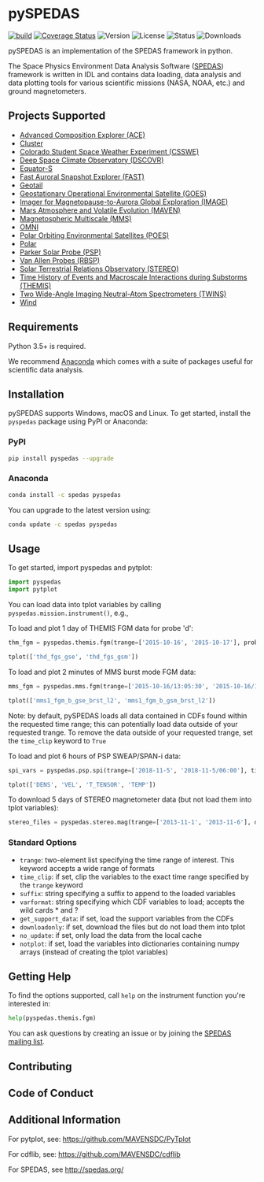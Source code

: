 
# pySPEDAS
[![build](https://github.com/spedas/pyspedas/workflows/build/badge.svg)](https://github.com/spedas/pyspedas/actions)
[![Coverage Status](https://coveralls.io/repos/github/spedas/pyspedas/badge.svg)](https://coveralls.io/github/spedas/pyspedas)
![Version](https://img.shields.io/pypi/v/pyspedas.svg)
![License](https://img.shields.io/pypi/l/pyspedas.svg)
![Status](https://img.shields.io/pypi/status/pyspedas.svg)
![Downloads](https://img.shields.io/pypi/dm/pyspedas.svg)

pySPEDAS is an implementation of the SPEDAS framework in python. 

The Space Physics Environment Data Analysis Software ([SPEDAS](http://spedas.org/wiki)) framework is written in IDL and contains data loading, data analysis and data plotting tools for various scientific missions (NASA, NOAA, etc.) and ground magnetometers.   

## Projects Supported
- [Advanced Composition Explorer (ACE)](https://github.com/spedas/pyspedas/blob/master/pyspedas/ace/README.md)
- [Cluster](https://github.com/spedas/pyspedas/blob/master/pyspedas/cluster/README.md)
- [Colorado Student Space Weather Experiment (CSSWE)](https://github.com/spedas/pyspedas/blob/master/pyspedas/csswe/README.md)
- [Deep Space Climate Observatory (DSCOVR)](https://github.com/spedas/pyspedas/blob/master/pyspedas/dscovr/README.md)
- [Equator-S](https://github.com/spedas/pyspedas/blob/master/pyspedas/equator_s/README.md)
- [Fast Auroral Snapshot Explorer (FAST)](https://github.com/spedas/pyspedas/blob/master/pyspedas/fast/README.md)
- [Geotail](https://github.com/spedas/pyspedas/blob/master/pyspedas/geotail/README.md)
- [Geostationary Operational Environmental Satellite (GOES)](https://github.com/spedas/pyspedas/blob/master/pyspedas/goes/README.md)
- [Imager for Magnetopause-to-Aurora Global Exploration (IMAGE)](https://github.com/spedas/pyspedas/blob/master/pyspedas/image/README.md)
- [Mars Atmosphere and Volatile Evolution (MAVEN)](https://github.com/spedas/pyspedas/blob/master/pyspedas/maven/README.md)
- [Magnetospheric Multiscale (MMS)](https://github.com/spedas/pyspedas/blob/master/pyspedas/mms/README.md)
- [OMNI](https://github.com/spedas/pyspedas/blob/master/pyspedas/omni/README.md)
- [Polar Orbiting Environmental Satellites (POES)](https://github.com/spedas/pyspedas/blob/master/pyspedas/poes/README.md)
- [Polar](https://github.com/spedas/pyspedas/blob/master/pyspedas/polar/README.md)
- [Parker Solar Probe (PSP)](https://github.com/spedas/pyspedas/blob/master/pyspedas/psp/README.md)
- [Van Allen Probes (RBSP)](https://github.com/spedas/pyspedas/blob/master/pyspedas/rbsp/README.md)
- [Solar Terrestrial Relations Observatory (STEREO)](https://github.com/spedas/pyspedas/blob/master/pyspedas/stereo/README.md)
- [Time History of Events and Macroscale Interactions during Substorms (THEMIS)](https://github.com/spedas/pyspedas/blob/master/pyspedas/themis/README.md)
- [Two Wide-Angle Imaging Neutral-Atom Spectrometers (TWINS)](https://github.com/spedas/pyspedas/blob/master/pyspedas/twins/README.md)
- [Wind](https://github.com/spedas/pyspedas/blob/master/pyspedas/wind/README.md)

## Requirements

Python 3.5+ is required.  

We recommend [Anaconda](https://www.continuum.io/downloads/) which comes with a suite of packages useful for scientific data analysis. 

## Installation

pySPEDAS supports Windows, macOS and Linux. To get started, install the `pyspedas` package using PyPI or Anaconda:

### PyPI

```bash
pip install pyspedas --upgrade
```

### Anaconda

```bash
conda install -c spedas pyspedas
```

You can upgrade to the latest version using:

```bash
conda update -c spedas pyspedas
```

## Usage

To get started, import pyspedas and pytplot:

```python
import pyspedas
import pytplot
```

You can load data into tplot variables by calling `pyspedas.mission.instrument()`, e.g., 

To load and plot 1 day of THEMIS FGM data for probe 'd':
```python
thm_fgm = pyspedas.themis.fgm(trange=['2015-10-16', '2015-10-17'], probe='d')

tplot(['thd_fgs_gse', 'thd_fgs_gsm'])
```

To load and plot 2 minutes of MMS burst mode FGM data:
```python
mms_fgm = pyspedas.mms.fgm(trange=['2015-10-16/13:05:30', '2015-10-16/13:07:30'], data_rate='brst')

tplot(['mms1_fgm_b_gse_brst_l2', 'mms1_fgm_b_gsm_brst_l2'])
```

Note: by default, pySPEDAS loads all data contained in CDFs found within the requested time range; this can potentially load data outside of your requested trange. To remove the data outside of your requested trange, set the `time_clip` keyword to `True`

To load and plot 6 hours of PSP SWEAP/SPAN-i data:
```python
spi_vars = pyspedas.psp.spi(trange=['2018-11-5', '2018-11-5/06:00'], time_clip=True)

tplot(['DENS', 'VEL', 'T_TENSOR', 'TEMP'])
```

To download 5 days of STEREO magnetometer data (but not load them into tplot variables):
```python
stereo_files = pyspedas.stereo.mag(trange=['2013-11-1', '2013-11-6'], downloadonly=True)
```

### Standard Options
- `trange`: two-element list specifying the time range of interest. This keyword accepts a wide range of formats
- `time_clip`: if set, clip the variables to the exact time range specified by the `trange` keyword 
- `suffix`: string specifying a suffix to append to the loaded variables
- `varformat`: string specifying which CDF variables to load; accepts the wild cards * and ?
- `get_support_data`: if set, load the support variables from the CDFs
- `downloadonly`: if set, download the files but do not load them into tplot
- `no_update`: if set, only load the data from the local cache
- `notplot`: if set, load the variables into dictionaries containing numpy arrays (instead of creating the tplot variables)

## Getting Help
To find the options supported, call `help` on the instrument function you're interested in:
```python
help(pyspedas.themis.fgm)
```

You can ask questions by creating an issue or by joining the [SPEDAS mailing list](http://spedas.org/mailman/listinfo/spedas-list_spedas.org).

## Contributing

## Code of Conduct

## Additional Information

For pytplot, see: https://github.com/MAVENSDC/PyTplot

For cdflib, see: https://github.com/MAVENSDC/cdflib

For SPEDAS, see http://spedas.org/
